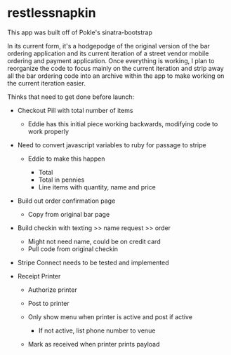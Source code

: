 restlessnapkin
================

This app was built off of Pokle's sinatra-bootstrap

In its current form, it's a hodgepodge of the original version of the bar ordering application and its current iteration of a street vendor mobile ordering and payment application. Once everything is working, I plan to reorganize the code to focus mainly on the current iteration and strip away all the bar ordering code into an archive within the app to make working on the current iteration easier.

Thinks that need to get done before launch:

   * Checkout Pill with total number of items

      * Eddie has this initial piece working backwards, modifying code to work properly

   * Need to convert javascript variables to ruby for passage to stripe

      * Eddie to make this happen

         * Total
         * Total in pennies
         * Line items with quantity, name and price


   * Build out order confirmation page

      * Copy from original bar page

   * Build checkin with texting >> name request >> order

      * Might not need name, could be on credit card
      * Pull code from original checkin

   * Stripe Connect needs to be tested and implemented
   * Receipt Printer

      * Authorize printer
      * Post to printer
      * Only show menu when printer is active and post if active

         * If not active, list phone number to venue

      * Mark as received when printer prints payload

